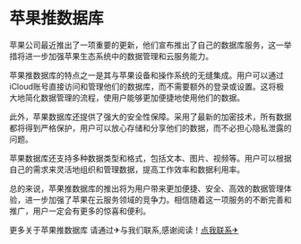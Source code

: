 # 苹果推数据库

苹果公司最近推出了一项重要的更新，他们宣布推出了自己的数据库服务，这一举措将进一步加强苹果生态系统中的数据管理和云服务能力。

苹果推数据库的特点之一是其与苹果设备和操作系统的无缝集成。用户可以通过iCloud账号直接访问和管理他们的数据库，而不需要额外的登录或设置。这将极大地简化数据管理的流程，使用户能够更加便捷地使用他们的数据。

此外，苹果数据库还提供了强大的安全性保障。采用了最新的加密技术，所有数据都将得到严格保护，用户可以放心存储和分享他们的数据，而不必担心隐私泄露的问题。

苹果数据库还支持多种数据类型和格式，包括文本、图片、视频等。用户可以根据自己的需求来灵活地组织和管理数据，提高工作效率和数据利用率。

总的来说，苹果推数据库的推出将为用户带来更加便捷、安全、高效的数据管理体验，进一步加强了苹果在云服务领域的竞争力。相信随着这一项服务的不断完善和推广，用户一定会有更多的惊喜和便利。

更多关于苹果推数据库 请通过✈与我们联系,感谢阅读！[点我联系✈](https://pc.G208.com)